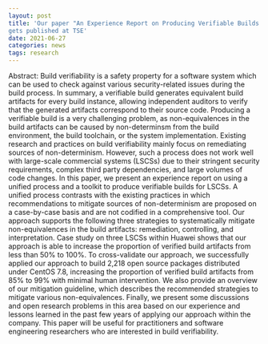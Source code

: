 ```yaml
---
layout: post
title: 'Our paper "An Experience Report on Producing Verifiable Builds for Large-Scale Commercial Systems"
gets published at TSE'
date: 2021-06-27
categories: news
tags: research
---
```


Abstract: Build verifiability is a safety property for a software system which can be used to check against various security-related issues during the build process. In summary, a verifiable build generates equivalent build artifacts for every build instance, allowing independent auditors to verify that the generated artifacts correspond to their source code. Producing a verifiable build is a very challenging problem, as non-equivalences in the build artifacts can be caused by non-determinsm from the build environment, the build toolchain, or the system implementation. Existing research and practices on build verifiability mainly focus on remediating sources of non-determinism. However, such a process does not work well with large-scale commercial systems (LSCSs) due to their stringent security requirements, complex third party dependencies, and large volumes of code changes. In this paper, we present an experience report on using a unified process and a toolkit to produce verifiable builds for LSCSs. A unified process contrasts with the existing practices in which recommendations to mitigate sources of non-determinism are proposed on a case-by-case basis and are not codified in a comprehensive tool. Our approach supports the following three strategies to systematically mitigate non-equivalences in the build artifacts: remediation, controlling, and interpretation. Case study on three LSCSs within Huawei shows that our approach is able to increase the proportion of verified build artifacts from less than 50% to 100%. To cross-validate our approach, we successfully applied our approach to build 2,218 open source packages distributed under CentOS 7.8, increasing the proportion of verified build artifacts from 85% to 99% with minimal human intervention. We also provide an overview of our mitigation guideline, which describes the recommended strategies to mitigate various non-equivalences. Finally, we present some discussions and open research problems in this area based on our experience and lessons learned in the past few years of applying our approach within the company. This paper will be useful for practitioners and software engineering researchers who are interested in build verifiability.
